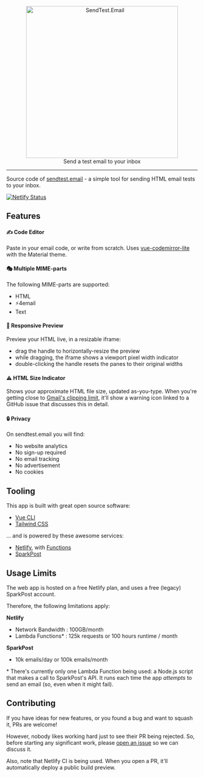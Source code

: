 <p align="center">
    <a href="https://sendtest.email/" target="_blank">
        <img width="400" src="https://res.cloudinary.com/cossssmin/image/upload/v1554371926/os/sendtest.email/ste-github.jpg" alt="SendTest.Email">
    </a>
    <br>
    Send a test email to your inbox
</p>

------

Source code of [sendtest.email](https://sendtest.email) - a simple tool for sending HTML email tests to your inbox.

[![Netlify Status](https://api.netlify.com/api/v1/badges/3e40d277-84a6-42aa-86a7-724a3fbbef1e/deploy-status)](https://app.netlify.com/sites/ecstatic-wilson-eceae1/deploys)

## Features

#### ✍ Code Editor

Paste in your email code, or write from scratch. Uses [vue-codemirror-lite](https://github.com/cnu4/vue-codemirror-lite) with the Material theme.

#### 🎭 Multiple MIME-parts

The following MIME-parts are supported:

- HTML
- ⚡4email
- Text

#### 📱 Responsive Preview

Preview your HTML live, in a resizable iframe:

- drag the handle to horizontally-resize the preview
- while dragging, the iframe shows a viewport pixel width indicator
- double-clicking the handle resets the panes to their original widths

#### ⚠ HTML Size Indicator

Shows your approximate HTML file size, updated as-you-type.
When you're getting close to [Gmail's clipping limit](https://github.com/hteumeuleu/email-bugs/issues/41), it'll show a warning icon linked to a GitHub issue that discusses this in detail.

#### 🔒 Privacy

On sendtest.email you will find:

- No website analytics
- No sign-up required
- No email tracking
- No advertisement
- No cookies

## Tooling

This app is built with great open source software:

- [Vue CLI](https://cli.vuejs.org/)
- [Tailwind CSS](https://tailwindcss.com/)

... and is powered by these awesome services:

- [Netlify](https://www.netlify.com/), with [Functions](https://www.netlify.com/features/functions/)
- [SparkPost](https://www.sparkpost.com/)

## Usage Limits

The web app is hosted on a free Netlify plan, and uses a free (legacy) SparkPost account.

Therefore, the following limitations apply:

**Netlify**

- Network Bandwidth : 100GB/month
- Lambda Functions* : 125k requests or 100 hours runtime / month

**SparkPost**

- 10k emails/day or 100k emails/month

\* There's currently only one Lambda Function being used: a Node.js script that makes a call to SparkPost's API. It runs each time the app *attempts* to send an email (so, even when it might fail).

## Contributing

If you have ideas for new features, or you found a bug and want to squash it, PRs are welcome!

However, nobody likes working hard just to see their PR being rejected.
So, before starting any significant work, please [open an issue](https://github.com/cossssmin/sendtest.email/issues/new) so we can discuss it.

Also, note that Netlify CI is being used. When you open a PR, it'll automatically deploy a public build preview.
